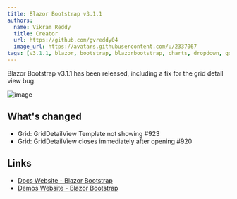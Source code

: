 ```yaml
---
title: Blazor Bootstrap v3.1.1
authors:
  name: Vikram Reddy
  title: Creator
  url: https://github.com/gvreddy04
  image_url: https://avatars.githubusercontent.com/u/2337067
tags: [v3.1.1, blazor, bootstrap, blazorbootstrap, charts, dropdown, googlemap, grid, linechart, markdown]
---
```


Blazor Bootstrap v3.1.1 has been released, including a fix for the grid detail view bug.

![image](https://i.imgur.com/eetvhBB.png "Blazor Bootstrap: Grid Component")

<!--truncate-->

## What's changed
- Grid: GridDetailView Template not showing #923
- Grid: GridDetailView closes immediately after opening #920

## Links
- [Docs Website - Blazor Bootstrap](https://docs.blazorbootstrap.com/)
- [Demos Website - Blazor Bootstrap](https://demos.blazorbootstrap.com/)
